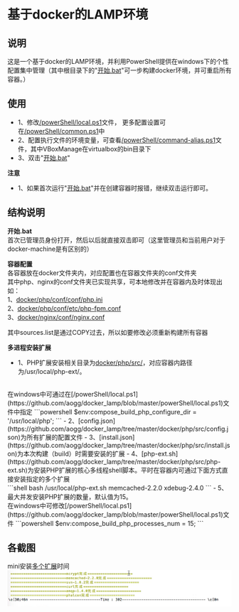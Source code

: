 # 基于docker的LAMP环境

## 说明
这是一个基于docker的LAMP环境，并利用PowerShell提供在windows下的个性配置集中管理（其中根目录下的"[开始.bat](https://github.com/aogg/docker_lamp/blob/master/%E5%BC%80%E5%A7%8B.bat)"可一步构建docker环境，并可重启所有容器。）



## 使用
- 1、修改[/powerShell/local.ps1](https://github.com/aogg/docker_lamp/blob/master/powerShell/local.ps1)文件，
更多配置设置可在[/powerShell/common.ps1](https://github.com/aogg/docker_lamp/blob/master/powerShell/common.ps1)中
- 2、配置执行文件的环境变量，可查看[/powerShell/command-alias.ps1](https://github.com/aogg/docker_lamp/blob/master/powerShell/command-alias.ps1)文件，其中VBoxManage在virtualbox的bin目录下
- 3、双击"[开始.bat](https://github.com/aogg/docker_lamp/blob/master/%E5%BC%80%E5%A7%8B.bat)"


**注意**
- 1、如果首次运行"[开始.bat](https://github.com/aogg/docker_lamp/blob/master/%E5%BC%80%E5%A7%8B.bat)"并在创建容器时报错，继续双击运行即可。


## 结构说明

**开始.bat**<br />
首次已管理员身份打开，然后以后就直接双击即可（这里管理员和当前用户对于docker-machine是有区别的）


**容器配置**<br />
各容器放在docker文件夹内，对应配置也在容器文件夹的conf文件夹<br />
其中php、nginx的conf文件夹已实现共享，可本地修改并在容器内及时体现出
如：<br />
1、[docker/php/conf/conf/php.ini](https://github.com/aogg/docker_lamp/blob/master/docker/php/conf/conf/php.ini)<br />
2、[docker/php/conf/etc/php-fpm.conf](https://github.com/aogg/docker_lamp/blob/master/docker/php/conf/etc/php-fpm.conf)<br />
3、[docker/nginx/conf/nginx.conf](https://github.com/aogg/docker_lamp/blob/master/docker/nginx/conf/nginx.conf)<br />

其中sources.list是通过COPY过去，所以如要修改必须重新构建所有容器



**多进程安装扩展**<br />
- 1、PHP扩展安装相关目录为[docker/php/src/](https://github.com/aogg/docker_lamp/tree/master/docker/php/src)，对应容器内路径为/usr/local/php-ext/。

<br />
在windows中可通过在[/powerShell/local.ps1](https://github.com/aogg/docker_lamp/blob/master/powerShell/local.ps1)文件中指定
```powershell
$env:compose_build_php_configure_dir = '/usr/local/php';
```
- 2、[config.json](https://github.com/aogg/docker_lamp/tree/master/docker/php/src/config.json)为所有扩展的配置文件
- 3、[install.json](https://github.com/aogg/docker_lamp/tree/master/docker/php/src/install.json)为本次构建（build）时需要安装的扩展
- 4、[php-ext.sh](https://github.com/aogg/docker_lamp/tree/master/docker/php/src/php-ext.sh)为安装PHP扩展的核心多线程shell脚本。平时在容器内可通过下面方式直接安装指定的多个扩展<br />
```shell 
bash /usr/local/php-ext.sh memcached-2.2.0 xdebug-2.4.0
```
- 5、最大并发安装PHP扩展的数量，默认值为15。

<br />
在windows中可修改[/powerShell/local.ps1](https://github.com/aogg/docker_lamp/blob/master/powerShell/local.ps1)文件
```powershell
$env:compose_build_php_processes_num = 15;
```





## 各截图

mini安装[多个扩展](https://github.com/aogg/docker_lamp/blob/a716e496d59bf408804cda1e10b970af387a62bf/docker/php/src/install.json)时间<br />
![github](https://raw.githubusercontent.com/aogg/image_repository/master/docker_lamp/mini%E5%AE%89%E8%A3%85%E6%89%A9%E5%B1%95%E6%97%B6%E9%97%B4.png "mini安装扩展时间")
<br />

